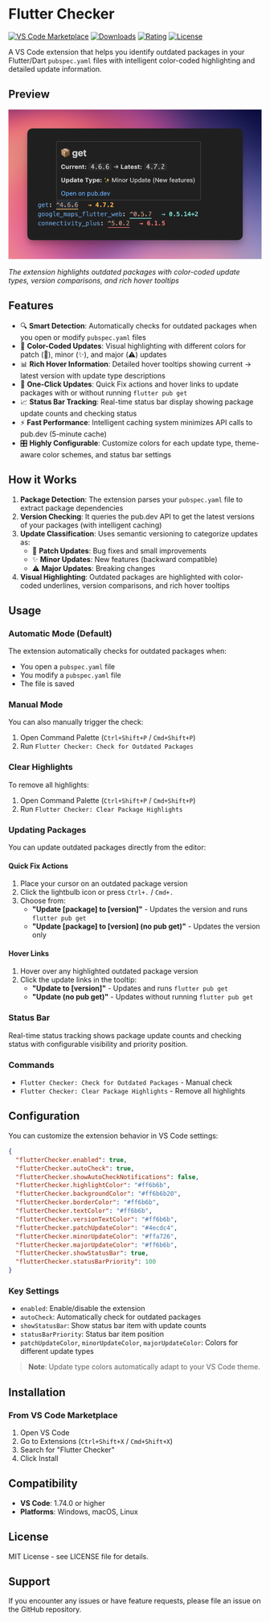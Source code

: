 # Flutter Checker

[![VS Code Marketplace](https://img.shields.io/visual-studio-marketplace/v/abdelkhalik.flutter-checker?label=VS%20Code%20Marketplace&color=blue)](https://marketplace.visualstudio.com/items?itemName=abdelkhalik.flutter-checker)
[![Downloads](https://img.shields.io/visual-studio-marketplace/d/abdelkhalik.flutter-checker?label=Downloads&color=green)](https://marketplace.visualstudio.com/items?itemName=abdelkhalik.flutter-checker)
[![Rating](https://img.shields.io/visual-studio-marketplace/r/abdelkhalik.flutter-checker?label=Rating&color=yellow)](https://marketplace.visualstudio.com/items?itemName=abdelkhalik.flutter-checker)
[![License](https://img.shields.io/badge/License-MIT-blue.svg)](https://opensource.org/licenses/MIT)

A VS Code extension that helps you identify outdated packages in your Flutter/Dart `pubspec.yaml` files with intelligent color-coded highlighting and detailed update information.

## Preview

![Flutter Checker in Action](https://raw.githubusercontent.com/muhmmedAbdelkhalik/flutter-checker/refs/heads/main/assets/screenshot.png)

*The extension highlights outdated packages with color-coded update types, version comparisons, and rich hover tooltips*

## Features

- 🔍 **Smart Detection**: Automatically checks for outdated packages when you open or modify `pubspec.yaml` files
- 🎨 **Color-Coded Updates**: Visual highlighting with different colors for patch (🔧), minor (✨), and major (⚠️) updates
- 📊 **Rich Hover Information**: Detailed hover tooltips showing current → latest version with update type descriptions
- 🚀 **One-Click Updates**: Quick Fix actions and hover links to update packages with or without running `flutter pub get`
- 📈 **Status Bar Tracking**: Real-time status bar display showing package update counts and checking status
- ⚡ **Fast Performance**: Intelligent caching system minimizes API calls to pub.dev (5-minute cache)
- 🎛️ **Highly Configurable**: Customize colors for each update type, theme-aware color schemes, and status bar settings

## How it Works

1. **Package Detection**: The extension parses your `pubspec.yaml` file to extract package dependencies
2. **Version Checking**: It queries the pub.dev API to get the latest versions of your packages (with intelligent caching)
3. **Update Classification**: Uses semantic versioning to categorize updates as:
   - 🔧 **Patch Updates**: Bug fixes and small improvements
   - ✨ **Minor Updates**: New features (backward compatible)
   - ⚠️ **Major Updates**: Breaking changes
4. **Visual Highlighting**: Outdated packages are highlighted with color-coded underlines, version comparisons, and rich hover tooltips

## Usage

### Automatic Mode (Default)
The extension automatically checks for outdated packages when:
- You open a `pubspec.yaml` file
- You modify a `pubspec.yaml` file
- The file is saved

### Manual Mode
You can also manually trigger the check:
1. Open Command Palette (`Ctrl+Shift+P` / `Cmd+Shift+P`)
2. Run `Flutter Checker: Check for Outdated Packages`

### Clear Highlights
To remove all highlights:
1. Open Command Palette (`Ctrl+Shift+P` / `Cmd+Shift+P`)
2. Run `Flutter Checker: Clear Package Highlights`

### Updating Packages
You can update outdated packages directly from the editor:

#### Quick Fix Actions
1. Place your cursor on an outdated package version
2. Click the lightbulb icon or press `Ctrl+.` / `Cmd+.`
3. Choose from:
   - **"Update [package] to [version]"** - Updates the version and runs `flutter pub get`
   - **"Update [package] to [version] (no pub get)"** - Updates the version only

#### Hover Links
1. Hover over any highlighted outdated package version
2. Click the update links in the tooltip:
   - **"Update to [version]"** - Updates and runs `flutter pub get`
   - **"Update (no pub get)"** - Updates without running `flutter pub get`

### Status Bar
Real-time status tracking shows package update counts and checking status with configurable visibility and priority position.

### Commands
- `Flutter Checker: Check for Outdated Packages` - Manual check
- `Flutter Checker: Clear Package Highlights` - Remove all highlights

## Configuration

You can customize the extension behavior in VS Code settings:

```json
{
  "flutterChecker.enabled": true,
  "flutterChecker.autoCheck": true,
  "flutterChecker.showAutoCheckNotifications": false,
  "flutterChecker.highlightColor": "#ff6b6b",
  "flutterChecker.backgroundColor": "#ff6b6b20",
  "flutterChecker.borderColor": "#ff6b6b",
  "flutterChecker.textColor": "#ff6b6b",
  "flutterChecker.versionTextColor": "#ff6b6b",
  "flutterChecker.patchUpdateColor": "#4ecdc4",
  "flutterChecker.minorUpdateColor": "#ffa726",
  "flutterChecker.majorUpdateColor": "#ff6b6b",
  "flutterChecker.showStatusBar": true,
  "flutterChecker.statusBarPriority": 100
}
```

### Key Settings
- `enabled`: Enable/disable the extension
- `autoCheck`: Automatically check for outdated packages
- `showStatusBar`: Show status bar item with update counts
- `statusBarPriority`: Status bar item position
- `patchUpdateColor`, `minorUpdateColor`, `majorUpdateColor`: Colors for different update types

> **Note**: Update type colors automatically adapt to your VS Code theme.

## Installation

### From VS Code Marketplace
1. Open VS Code
2. Go to Extensions (`Ctrl+Shift+X` / `Cmd+Shift+X`)
3. Search for "Flutter Checker"
4. Click Install

## Compatibility

- **VS Code**: 1.74.0 or higher
- **Platforms**: Windows, macOS, Linux

## License

MIT License - see LICENSE file for details.

## Support

If you encounter any issues or have feature requests, please file an issue on the GitHub repository.